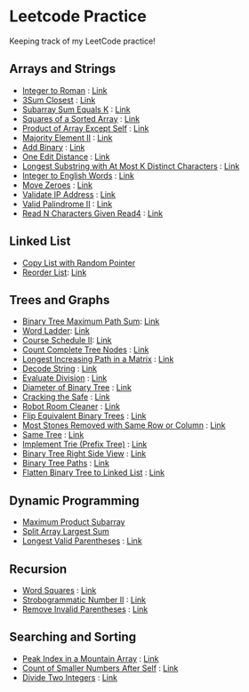 # Leetcode Practice
Keeping track of my LeetCode practice!

## Arrays and Strings
* [Integer to Roman](intToRoman.java) : [Link](https://leetcode.com/problems/integer-to-roman/)
* [3Sum Closest](threeSumClosest.java) : [Link](https://leetcode.com/problems/3sum-closest/)
* [Subarray Sum Equals K](subarraySum.java) : [Link](https://leetcode.com/problems/subarray-sum-equals-k/)
* [Squares of a Sorted Array](sortedSquares.java) : [Link](https://leetcode.com/problems/squares-of-a-sorted-array/)
* [Product of Array Except Self](ProductExceptSelf.java) : [Link](https://leetcode.com/problems/product-of-array-except-self/)
* [Majority Element II](majorityElement.java) : [Link](https://leetcode.com/problems/majority-element-ii/)
* [Add Binary](addBinary.java) : [Link](https://leetcode.com/problems/add-binary/)
* [One Edit Distance](isOneEditDistance.java) : [Link](https://leetcode.com/problems/one-edit-distance/)
* [Longest Substring with At Most K Distinct Characters](lengthOfLongestSubstringKDistinct.java) : [Link](https://leetcode.com/problems/longest-substring-with-at-most-k-distinct-characters/)
* [Integer to English Words](numberToWords.java) : [Link](https://leetcode.com/problems/integer-to-english-words/)
* [Move Zeroes](moveZeroes.java) : [Link](https://leetcode.com/problems/move-zeroes/)
* [Validate IP Address](validIPAddress.java) : [Link](https://leetcode.com/problems/validate-ip-address/)
* [Valid Palindrome II](validPalindrome.java) : [Link](https://leetcode.com/problems/valid-palindrome-ii/)
* [Read N Characters Given Read4](read.java) : [Link](https://leetcode.com/problems/read-n-characters-given-read4/)

## Linked List
* [Copy List with Random Pointer](copyRandomList.java)
* [Reorder List](reorderList.java): [Link](https://leetcode.com/problems/reorder-list/)

## Trees and Graphs
* [Binary Tree Maximum Path Sum](maxPathSum.java): [Link](https://leetcode.com/problems/binary-tree-maximum-path-sum/)
* [Word Ladder](ladderLength.java): [Link](https://leetcode.com/problems/word-ladder/)
* [Course Schedule II](findOrder.java): [Link](https://leetcode.com/problems/course-schedule-ii/)
* [Count Complete Tree Nodes](countNodes.java) : [Link](https://leetcode.com/problems/count-complete-tree-nodes/)
* [Longest Increasing Path in a Matrix](longestIncreasingPath.java) : [Link](https://leetcode.com/problems/longest-increasing-path-in-a-matrix/)
* [Decode String](decodeString.java) : [Link](https://leetcode.com/problems/decode-string/)
* [Evaluate Division](calcEquation.java) : [Link](https://leetcode.com/problems/evaluate-division/)
* [Diameter of Binary Tree](diameterOfBinaryTree.java) : [Link](https://leetcode.com/problems/diameter-of-binary-tree/)
* [Cracking the Safe](CrackSafe.java) : [Link](https://leetcode.com/problems/cracking-the-safe/)
* [Robot Room Cleaner](cleanRoom.java) : [Link](https://leetcode.com/problems/robot-room-cleaner/)
* [Flip Equivalent Binary Trees](flipEquiv.java) : [Link](https://leetcode.com/problems/flip-equivalent-binary-trees/)
* [Most Stones Removed with Same Row or Column](removeStones.java) : [Link](https://leetcode.com/problems/most-stones-removed-with-same-row-or-column/)
* [Same Tree](isSameTree.java) : [Link](https://leetcode.com/problems/same-tree/)
* [Implement Trie (Prefix Tree)](trie.java) : [Link](https://leetcode.com/problems/implement-trie-prefix-tree/)
* [Binary Tree Right Side View](rightSideView.java) : [Link](https://leetcode.com/problems/binary-tree-right-side-view/)
* [Binary Tree Paths](binaryTreePaths.java) : [Link](https://leetcode.com/problems/binary-tree-paths/)
* [Flatten Binary Tree to Linked List](flatten.java) : [Link](https://leetcode.com/problems/flatten-binary-tree-to-linked-list/)

## Dynamic Programming
* [Maximum Product Subarray](maxSubarray.java)
* [Split Array Largest Sum](splitArray.java)
* [Longest Valid Parentheses](longestValidParentheses.java) : [Link](https://leetcode.com/problems/longest-valid-parentheses/)

## Recursion
* [Word Squares](wordSquares.java) : [Link](https://leetcode.com/problems/word-squares/)
* [Strobogrammatic Number II](findStrobogrammatic.java) : [Link](https://leetcode.com/explore/interview/card/google/62/recursion-4/399/)
* [Remove Invalid Parentheses](removeInvalidParentheses.java) : [Link](https://leetcode.com/problems/remove-invalid-parentheses/)

## Searching and Sorting
* [Peak Index in a Mountain Array](peakIndexInMountainArray.java) : [Link](https://leetcode.com/problems/peak-index-in-a-mountain-array/)
* [Count of Smaller Numbers After Self](countSmaller.java) : [Link](https://leetcode.com/problems/count-of-smaller-numbers-after-self/)
* [Divide Two Integers](divide.java) : [Link](https://leetcode.com/problems/divide-two-integers/)